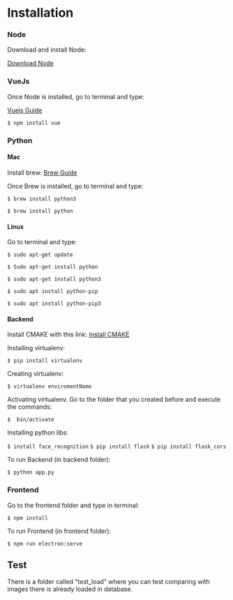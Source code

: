 # Installation

### Node

Download and install Node:

[Download Node](https://nodejs.org/en/download/)


### VueJs

Once Node is installed, go to terminal and type:

[Vuejs Guide](https://vuejs.org/v2/guide/installation.html)

`$ npm install vue`

### Python
#### Mac
Install brew:
[Brew Guide](https://brew.sh/)

Once Brew is installed, go to terminal and type:

`$ brew install python3`

`$ brew install python`

#### Linux
Go to terminal and type:

`$ sudo apt-get update`

`$ Sudo apt-get install python`

`$ sudo apt-get install python3`

`$ sudo apt install python-pip`

`$ sudo apt install python-pip3`
#### Backend

Install CMAKE with this link:
[Install CMAKE](https://cgold.readthedocs.io/en/latest/first-step/installation.html)

Installing virtualenv:

 `$ pip install virtualenv`

Creating virtualenv:

 `$ virtualenv enviromentName`

Activating virtualenv. 
Go to the folder that you created  before and execute the commands:

`$  bin/activate`

Installing python libs:

`$ install face_recognition`
`$ pip install flask`
`$ pip install flask_cors`

To run Backend (in backend folder):

`$ python app.py`

### Frontend

Go to the frontend folder and type in terminal:

`$ npm install`

To run Frontend (in frontend folder):

`$ npm run electron:serve`

## Test
There is a folder called "test_load" where you can test comparing with images there is already loaded in database.
